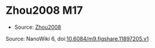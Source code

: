 <a name="material" />

# Zhou2008 M17
<script type="application/ld+json">
  {
    "@context": "https://schema.org/",
    "@type": "ChemicalSubstance",
    "@id": "https://egonw.github.io/nanowiki/nanowiki229.html#material",
    "http://purl.org/dc/terms/conformsTo":
      {
        "@type": "CreativeWork",
        "@id": "https://bioschemas.org/profiles/ChemicalSubstance/0.4-RELEASE/"
      },
    "identfier": "229",
    "name": "Zhou2008 M17",
    "url": "https://egonw.github.io/nanowiki/nanowiki229.html#material",
    "sameAs": "http://127.0.0.1/mediawiki/index.php/Special:URIResolver/Zhou2008_M17"
  }
</script>


* Source: [Zhou2008](Zhou2008.md)


Source: NanoWiki 6, doi:[10.6084/m9.figshare.11897205.v1](https://doi.org/10.6084/m9.figshare.11897205.v1)
